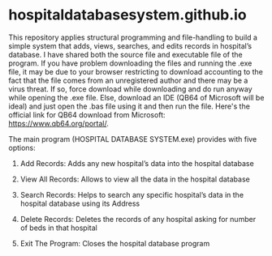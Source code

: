 # hospitaldatabasesystem.github.io
This repository applies structural programming and file-handling to build a simple system that adds, views, searches, and edits records in hospital’s database. I have shared both the source file and executable file of the program. If you have problem downloading the files and running the .exe file, it may be due to your browser restricting to download accounting to the fact that the file comes from an unregistered author and there may be a virus threat. If so, force download while downloading and do run anyway while opening the .exe file. Else, download an IDE (QB64 of Microsoft will be ideal) and just open the .bas file using it and then run the file. Here's the official link for QB64 download from Microsoft: https://www.qb64.org/portal/.

The main program (HOSPITAL DATABASE SYSTEM.exe) provides with five options:

1.	Add Records: Adds any new hospital’s data into the hospital database

2.	View All Records: Allows to view all the data in the hospital database

3.	Search Records: Helps to search any specific hospital’s data in the hospital database using its Address

4.	Delete Records: Deletes the records of any hospital asking for number of beds in that hospital

5.	Exit The Program: Closes the hospital database program

